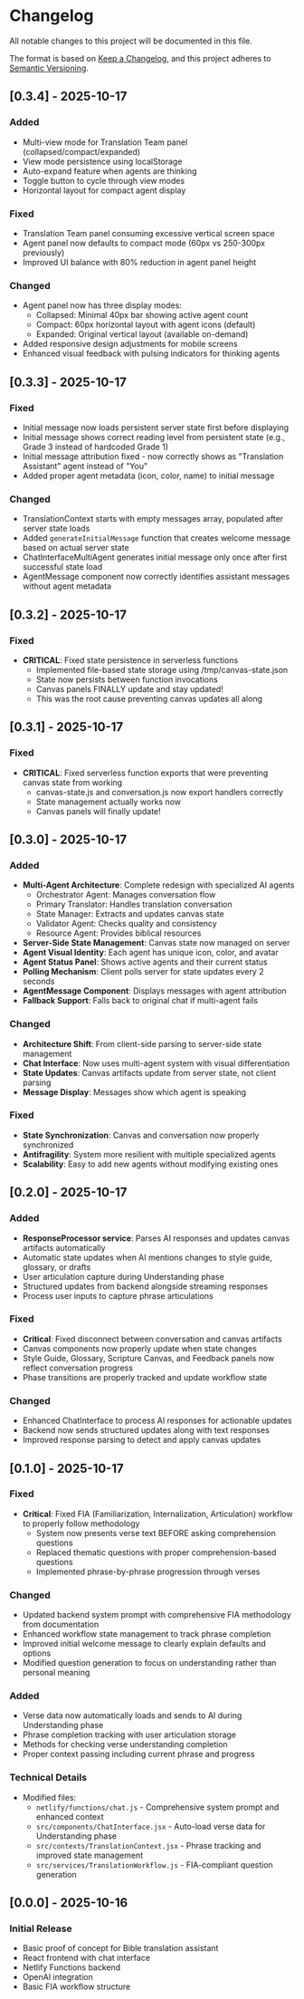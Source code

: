 # Changelog

All notable changes to this project will be documented in this file.

The format is based on [Keep a Changelog](https://keepachangelog.com/en/1.0.0/),
and this project adheres to [Semantic Versioning](https://semver.org/spec/v2.0.0.html).

## [0.3.4] - 2025-10-17

### Added
- Multi-view mode for Translation Team panel (collapsed/compact/expanded)
- View mode persistence using localStorage
- Auto-expand feature when agents are thinking
- Toggle button to cycle through view modes
- Horizontal layout for compact agent display

### Fixed
- Translation Team panel consuming excessive vertical screen space
- Agent panel now defaults to compact mode (60px vs 250-300px previously)
- Improved UI balance with 80% reduction in agent panel height

### Changed
- Agent panel now has three display modes:
  - Collapsed: Minimal 40px bar showing active agent count
  - Compact: 60px horizontal layout with agent icons (default)
  - Expanded: Original vertical layout (available on-demand)
- Added responsive design adjustments for mobile screens
- Enhanced visual feedback with pulsing indicators for thinking agents

## [0.3.3] - 2025-10-17

### Fixed
- Initial message now loads persistent server state first before displaying
- Initial message shows correct reading level from persistent state (e.g., Grade 3 instead of hardcoded Grade 1)
- Initial message attribution fixed - now correctly shows as "Translation Assistant" agent instead of "You"
- Added proper agent metadata (icon, color, name) to initial message

### Changed
- TranslationContext starts with empty messages array, populated after server state loads
- Added `generateInitialMessage` function that creates welcome message based on actual server state
- ChatInterfaceMultiAgent generates initial message only once after first successful state load
- AgentMessage component now correctly identifies assistant messages without agent metadata

## [0.3.2] - 2025-10-17

### Fixed
- **CRITICAL**: Fixed state persistence in serverless functions
  - Implemented file-based state storage using /tmp/canvas-state.json
  - State now persists between function invocations
  - Canvas panels FINALLY update and stay updated!
  - This was the root cause preventing canvas updates all along

## [0.3.1] - 2025-10-17

### Fixed
- **CRITICAL**: Fixed serverless function exports that were preventing canvas state from working
  - canvas-state.js and conversation.js now export handlers correctly
  - State management actually works now
  - Canvas panels will finally update!

## [0.3.0] - 2025-10-17

### Added
- **Multi-Agent Architecture**: Complete redesign with specialized AI agents
  - Orchestrator Agent: Manages conversation flow
  - Primary Translator: Handles translation conversation
  - State Manager: Extracts and updates canvas state
  - Validator Agent: Checks quality and consistency
  - Resource Agent: Provides biblical resources
- **Server-Side State Management**: Canvas state now managed on server
- **Agent Visual Identity**: Each agent has unique icon, color, and avatar
- **Agent Status Panel**: Shows active agents and their current status
- **Polling Mechanism**: Client polls server for state updates every 2 seconds
- **AgentMessage Component**: Displays messages with agent attribution
- **Fallback Support**: Falls back to original chat if multi-agent fails

### Changed
- **Architecture Shift**: From client-side parsing to server-side state management
- **Chat Interface**: Now uses multi-agent system with visual differentiation
- **State Updates**: Canvas artifacts update from server state, not client parsing
- **Message Display**: Messages show which agent is speaking

### Fixed
- **State Synchronization**: Canvas and conversation now properly synchronized
- **Antifragility**: System more resilient with multiple specialized agents
- **Scalability**: Easy to add new agents without modifying existing ones

## [0.2.0] - 2025-10-17

### Added
- **ResponseProcessor service**: Parses AI responses and updates canvas artifacts automatically
- Automatic state updates when AI mentions changes to style guide, glossary, or drafts
- User articulation capture during Understanding phase
- Structured updates from backend alongside streaming responses
- Process user inputs to capture phrase articulations

### Fixed
- **Critical**: Fixed disconnect between conversation and canvas artifacts
- Canvas components now properly update when state changes
- Style Guide, Glossary, Scripture Canvas, and Feedback panels now reflect conversation progress
- Phase transitions are properly tracked and update workflow state

### Changed
- Enhanced ChatInterface to process AI responses for actionable updates
- Backend now sends structured updates along with text responses
- Improved response parsing to detect and apply canvas updates

## [0.1.0] - 2025-10-17

### Fixed
- **Critical**: Fixed FIA (Familiarization, Internalization, Articulation) workflow to properly follow methodology
  - System now presents verse text BEFORE asking comprehension questions
  - Replaced thematic questions with proper comprehension-based questions
  - Implemented phrase-by-phrase progression through verses
  
### Changed
- Updated backend system prompt with comprehensive FIA methodology from documentation
- Enhanced workflow state management to track phrase completion
- Improved initial welcome message to clearly explain defaults and options
- Modified question generation to focus on understanding rather than personal meaning

### Added
- Verse data now automatically loads and sends to AI during Understanding phase
- Phrase completion tracking with user articulation storage
- Methods for checking verse understanding completion
- Proper context passing including current phrase and progress

### Technical Details
- Modified files:
  - `netlify/functions/chat.js` - Comprehensive system prompt and enhanced context
  - `src/components/ChatInterface.jsx` - Auto-load verse data for Understanding phase
  - `src/contexts/TranslationContext.jsx` - Phrase tracking and improved state management
  - `src/services/TranslationWorkflow.js` - FIA-compliant question generation

## [0.0.0] - 2025-10-16

### Initial Release
- Basic proof of concept for Bible translation assistant
- React frontend with chat interface
- Netlify Functions backend
- OpenAI integration
- Basic FIA workflow structure
